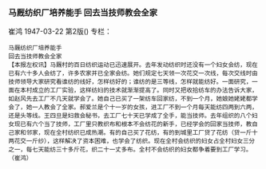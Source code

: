 ### 马厩纺织厂培养能手  回去当技师教会全家
崔鸿
1947-03-22
第2版()
专栏：

    马厩纺织厂培养能手
    回去当技师教会全家
    【本报左权讯】马厩村的百日纺织运动已迅速展开。去年发动纺织时还没有一个妇女会纺，现在已有六十多人会纺了，许多农家并已全家会纺。她们规定七天领一次花交一次线，每次交线时由技师领导大家研究看谁纺的线好，怎样纺好的；谁纺的是三等线，怎样就能纺好。一面研究，一面在本村成立的工厂实验，这样纺妇的技术就渐渐提高了。同时又把收拾纺车的办法告诉大家，如赵风先去工厂不几天就学会了。她自己已买了一架纺车回家纺，不到一个月，她娘她姥姥都学会了，她一人教会了全家。郝爱兰是个十一岁的女孩，进工厂不到一个月每天能纺四两到六两，还是头等线。王四旦是妇救会秘书，去工厂七十天已学成了全手，能当技师。去年组织的八个妇女现已有六个当了技师，工厂里只教织布和根本不会纺花的新手，已经学会的回家当技师，教自己家和邻家，现在全村纺织已成热潮。有的自己买了花纺，有的到城里工厂贷了花纺（贷一斤十两花交一斤纱），这样解决了资本困难，也学会了纺织。现在全村会纺织的妇女占全村妇女三分之一，每七天能纺三十多斤花，织二十一丈多布。全村不会纺织的妇女都争着要到工厂学习。（崔鸿）

